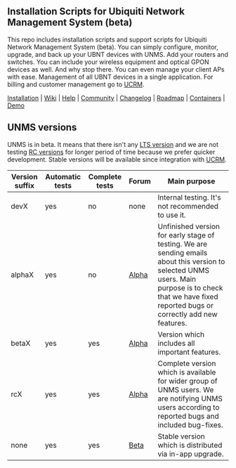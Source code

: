 ## Installation Scripts for Ubiquiti Network Management System (beta)

This repo includes installation scripts and support scripts for Ubiquiti Network Management System (beta). You can simply configure, monitor, upgrade, and back up your UBNT devices with UNMS. Add your routers and switches. You can include your wireless equipment and optical GPON devices as well. And why stop there. You can even manage your client APs with ease. Management of all UBNT devices in a single application. For billing and customer management go to [UCRM](https://ucrm.ubnt.com). 

[Installation](https://help.ubnt.com/hc/en-us/articles/115012196527-UNMS-Installation-Guide) | [Wiki](https://github.com/Ubiquiti-App/UNMS/wiki) | [Help](https://help.ubnt.com/hc/en-us/sections/115003321288-UNMS-Ubiquiti-Network-Management-System) | [Community](https://community.ubnt.com/t5/UNMS-Beta/bd-p/UNMSBeta) | [Changelog](https://github.com/Ubiquiti-App/UNMS/releases) | [Roadmap](https://unms.com/) | [Containers](https://hub.docker.com/r/ubnt/unms/) | [Demo](https://unms-demo.ubnt.com/)

## UNMS versions

UNMS is in beta. It means that there isn't any [LTS version](https://en.wikipedia.org/wiki/Long-term_support) and we are not testing [RC versions](https://en.wikipedia.org/wiki/Software_release_life_cycle#Release_candidate) for longer period of time because we prefer quicker development. Stable versions will be available since integration with [UCRM](https://ucrm.ubnt.com). 

| Version suffix | Automatic tests | Complete tests | Forum | Main purpose |
| ----------- | ------------- | -------------- | -------------- | -------------- |
| devX | yes | no | none | Internal testing. It's not recommended to use it. |
| alphaX | yes | no | [Alpha](https://community.ubnt.com/t5/UNMS-Alpha/bd-p/UNMS-Alpha) | Unfinished version for early stage of testing. We are sending emails about this version to selected UNMS users. Main purpose is to check that we have fixed reported bugs or correctly add new features. |
| betaX | yes | yes | [Alpha](https://community.ubnt.com/t5/UNMS-Alpha/bd-p/UNMS-Alpha) | Version which includes all important features. |
| rcX | yes | yes | [Alpha](https://community.ubnt.com/t5/UNMS-Alpha/bd-p/UNMS-Alpha) | Complete version which is available for wider group of UNMS users. We are notifying UNMS users according to reported bugs and included bug-fixes. | 
| none | yes | yes | [Beta](https://community.ubnt.com/t5/UNMS-Beta/bd-p/UNMSBeta) | Stable version which is distributed via in-app upgrade. |